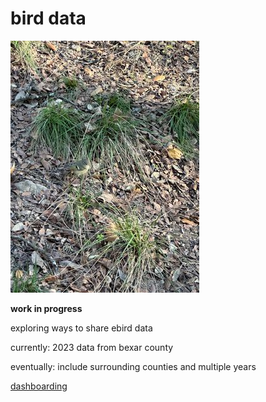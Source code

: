 # bird data

![ruby-crowned kinglet](images/rc_kinglet.jpeg)

**work in progress** 

exploring ways to share ebird data

currently: 2023 data from bexar county

eventually: include surrounding counties and multiple years

[dashboarding](https://public.tableau.com/app/profile/misty.garcia2134/viz/bexar_ebird_2023/Dashboard1)